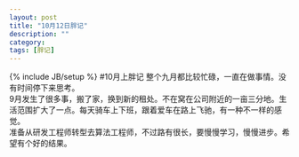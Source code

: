 ```yaml
---
layout: post
title: "10月12日胖记"
description: ""
category: 
tags: [胖记]
---
```

{% include JB/setup %}
#10月上胖记
整个九月都比较忙碌，一直在做事情。没有时间停下来思考。    
9月发生了很多事，搬了家，换到新的租处。不在窝在公司附近的一亩三分地。生活范围扩大了一点。每天骑车上下班，跟着爱车在路上飞驰，有一种不一样的感觉。    
准备从研发工程师转型去算法工程师，不过路有很长，要慢慢学习，慢慢进步。希望有个好的结果。